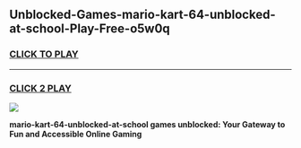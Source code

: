
## Unblocked-Games-mario-kart-64-unblocked-at-school-Play-Free-o5w0q
<h3>
<a href="https://premium76.site?title=mario-kart-64-unblocked-at-school&ref=12A">CLICK TO PLAY</a></h3>
<hr>

<h3>
<a href="https://premium76.site?title=mario-kart-64-unblocked-at-school&ref=12A">CLICK 2 PLAY</a>
  
</h3>

<a href="https://premium76.site?title=mario-kart-64-unblocked-at-school&ref=12A"><img src="https://clearcache.store/games.png"></a>


**mario-kart-64-unblocked-at-school games unblocked: Your Gateway to Fun and Accessible Online Gaming**
